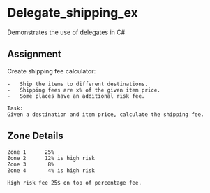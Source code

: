 # Delegate_shipping_ex
Demonstrates the use of delegates in C#

## Assignment
Create shipping fee calculator: 

	-	Ship the items to different destinations.
	-	Shipping fees are x% of the given item price.
	-	Some places have an additional risk fee.
	
	Task: 
	Given a destination and item price, calculate the shipping fee.
	
## Zone Details

	Zone 1		25%
	Zone 2		12% is high risk
	Zone 3 		 8%
	Zone 4		 4% is high risk
	
	High risk fee 25$ on top of percentage fee. 